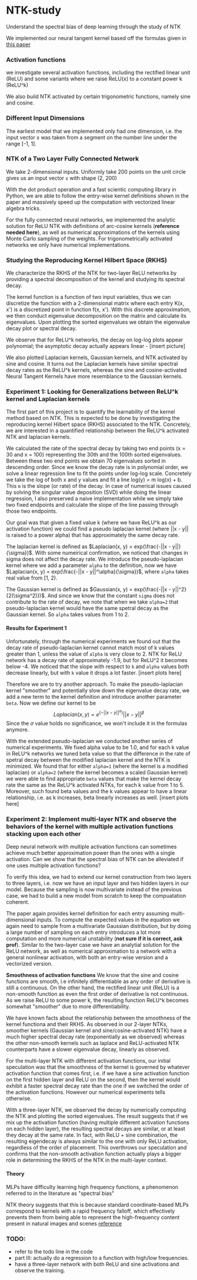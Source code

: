 # NTK-study
Understand the spectral bias of deep learning through the study of NTK

We implemented our neural tangent kernel based off the formulas given in [this paper](https://papers.nips.cc/paper/2019/file/c4ef9c39b300931b69a36fb3dbb8d60e-Paper.pdf)

### Activation functions
we investigate several activation functions, including the rectified linear unit (ReLU) and some variants where we raise ReLU(x) to a constant power k (ReLU^k)

We also build NTK activated by certain trigonometric functions, namely sine and cosine. 

### Different Input Dimensions
The earliest model that we implemented only had one dimension, i.e. the input vector x was taken from a segment on the number line under the range [-1, 1]. 

### NTK of a Two Layer Fully Connected Network

We take 2-dimensional inputs. Uniformly take 200 points on the unit circle gives us an input vector `x` with shape (2, 200)

With the dot product operation and a fast scientic computing library in Python, we are able to follow the entry-wise kernel definitions shown in the paper and massively speed up the computation with vectorized linear algebra tricks. 

For the fully connected neural networks, we implemented the analytic solution for ReLU NTK with definitions of arc-cosine kernels (**reference needed here**), as well as numerical approximations of the kernels using Monte Carlo sampling of the weights.
For trigonometrically activated networks we only have numerical implementations. 


### Studying the Reproducing Kernel Hilbert Space (RKHS)
We characterize the RKHS of the NTK for two-layer ReLU networks by providing a spectral decomposition of the kernel and studying its spectral decay.

The kernel function is a function of two input variables, thus we can discretize the function with a 2-dimensional matrix where each entry K(x, x') is a discretized point in function f(x, x'). With this discrete approximation, we then conduct eigenvalue decomposition on the matrix and calculate its eigenvalues. Upon plotting the sorted eigenvalues we obtain the eigenvalue decay plot or spectral decay. 

We observe that for ReLU^k networks, the decay on log-log plots appear polynomial; the asymptotic decay actually appears linear - [insert picture]

We also plotted Laplacian kernels, Gaussian kernels, and NTK activated by sine and cosine. It turns out the Laplacian kernels have similar spectral decay rates as the ReLU^k kernels, whereas the sine and cosine-activated Neural Tangent Kernels have more resemblance to the Gaussian kernels.

### Experiment 1: Looking for Generalizations between ReLU^k kernel and Laplacian kernels

The first part of this project is to quantify the learnability of the kernel method based on NTK. This is expected to be done by investigating the reproducing 
kernel Hilbert space (RKHS) associated to the NTK. Concretely, we are interested in a quantified relationship between the ReLU^k activated NTK and laplacian kernels. 

We calculated the rate of the spectral decay by taking two end points (x = 30 and x = 100) representing the 30th and the 100th sorted eigenvalues. Between these two end points we obtain 70 eigenvalues sorted in descending order. Since we know the decay rate is in polynomial order, we solve a linear regression line to fit the points under log-log scale. Concretely we take the log of both x and y values and fit a line log(y) = m log(x) + b. This `m` is the slope (or rate) of the decay. In case of numerical issues caused by solving the singular value deposition (SVD) while doing the linear regression, I also preserved a naive implementation while we simply take two fixed endpoints and calculate the slope of the line passing through those two endpoints. 

Our goal was that given a fixed value k (where we have ReLU^k as our activation function) we could find a pseudo laplacian kernel (where ||x - y|| is raised to a power alpha) that has approximately the same decay rate. 

The laplacian kernel is defined as $Laplacian(x, y) = exp(\frac{-||x - y||}{\sigma})$. With some numeirical confirmation, we noticed that changes in sigma does not affect the decay rate. We introduce the pseudo-laplacian kernel where we add a parameter `alpha` to the definition, now we have $Laplacian(x, y) = exp(\frac{-||x - y||^\alpha}{\sigma})$, where `alpha` takes real value from [1, 2). 

The Gaussian kernel is defined as $Gaussian(x, y) = exp(\frac{-||x - y||^2}{2(\sigma^2)})$. And since we know that the constant `sigma` does not contribute to the rate of decay, we note that when we take `alpha=2` that pseudo-laplacian kernel would have the same spetral decay as the Gaussian kernel. So `alpha` takes values from 1 to 2. 


#### Results for Experiment 1
Unfortunately, through the numerical experiments we found out that the decay rate of pseudo-laplacian kernel cannot match most of k values greater than 1, unless the value of `alpha` is very close to 2. NTK for ReLU network has a decay rate of approximately -1.9, but for ReLU^2 it becomes below -4. We noticed that the slope with respect to `k` and `alpha` values both decrease linearly, but with `k` value it drops a lot faster. [insert plots here]

Therefore we are to try another approach. To make the pseudo-laplacian kernel "smoother" and potentially slow down the eigenvalue decay rate, we add a new term to the kernel definition and introduce another parameter `beta`. Now we define our kernel to be $$Laplacian(x, y) = e^{(-||x - y||^\alpha)} ||x - y||^\beta$$ Since the $\sigma$ value holds no significance, we won't include it in the formulas anymore. 

With the extended pseudo-laplacian we conducted another series of numerical experiments. We fixed alpha value to be 1.0, and for each k value in ReLU^k networks we tuned beta value so that the difference in the rate of spetral decay between the modified laplacian kernel and the NTK is minimized. We found that for either `alpha=1` (where the kernel is a modified laplacian) or `alpha=2` (where the kernel becomes a scaled Gaussian kernel) we were able to find appropriate `beta` values that make the kernel decay rate the same as the ReLU^k activated NTKs, for each k value from 1 to 5. Moreover, such found beta values and the k values appear to have a linear relationship, i.e. as k increases, beta linearly increases as well. [insert plots here]

 
### Experiment 2: Implement multi-layer NTK and observe the behaviors of the kernel with multiple activation functions stacking upon each other

Deep neural network with multiple activation functions can sometimes achieve much better approximation power than the ones with a single activation. Can we show that the spectral bias of NTK can be alleviated if one uses multiple activation functions?

To verify this idea, we had to extend our kernel construction from two layers to three layers, i.e. now we have an input layer and two hidden layers in our model. Because the sampling is now multivariate instead of the previous case, we had to build a new model from scratch to keep the compuatation coherent.

The paper again provides kernel definition for each entry assuming multi-dimensional inputs. To compute the expected values in the equation we again need to sample from a multivariate Gaussian distribution, but by doing a large number of sampling on each entry introduces a lot more computation and more numerical unstability (**not sure if it is correct, ask prof**). Similar to the two-layer case we have an analytial solution for the ReLU network, as well as numerical approximation to a network with a general nonlinear activation, with both an entry-wise version and a vectorized version. 

**Smoothness of activation functions** We know that the sine and cosine functions are smooth, i.e infinitely differentiable as any order of derivative is still a continuous. On the other hand, the rectified linear unit (ReLU) is a non-smooth function as even the first order of derivative is not continuous. As we raise ReLU to some power k, the resulting function ReLU^k becomes somewhat "smoother" due to more differentiability.

We have known facts about the relationship between the smoothness of the kernel functiona and their RKHS. As observed in our 2-layer NTKs, smoother kernels (Gaussian kernel and sine/cosine-activated NTK) have a much higher spectral decay rate (exponentially as we observed) whereas the other non-smooth kernels such as laplace and ReLU-activated NTK counterparts have a slower eigenvalue decay, linearly as observed. 

For the multi-layer NTK with different activation functions, our initial speculation was that the smoothness of the kernel is governed by whatever activation function that comes first, i.e. if we have a sine activation function on the first hidden layer and ReLU on the second, then the kernel would exhibit a faster spectral decay rate than the one if we switched the order of the activation functions. However our numerical experiments tells otherwise. 

With a three-layer NTK, we observed the decay by numerically computing the NTK and plotting the sorted eigenvalues. The result suggests that if we mix up the activation function (having multiple different activation functions on each hidden layer), the resulting spectral decays are similar, or at least they decay at the same rate. In fact, with ReLU + sine combination, the resulting eigendecay is always similar to the one with only ReLU activation, regardless of the order of placement. This overthrows our speculation and confirms that the non-smooth activation function actually plays a bigger role in determining the RKHS of the NTK in the multi-layer context.


#### Theory
MLPs have difficulty learning high frequency functions, a phenomenon referred to in the literature as "spectral bias"

NTK theory suggests that this is because standard coordinate-based MLPs correspond to kernels with a rapid frequency falloff, which effectively prevents them from being able to represent the high-frequency content present in natural images and scenes
[reference](https://arxiv.org/pdf/2006.10739.pdf)

### TODO:
 - refer to the todo line in the code
 - part III: actually do a regression to a function with high/low frequencies. 
 - have a three-layer network with both ReLU and sine activations and observe the training. 